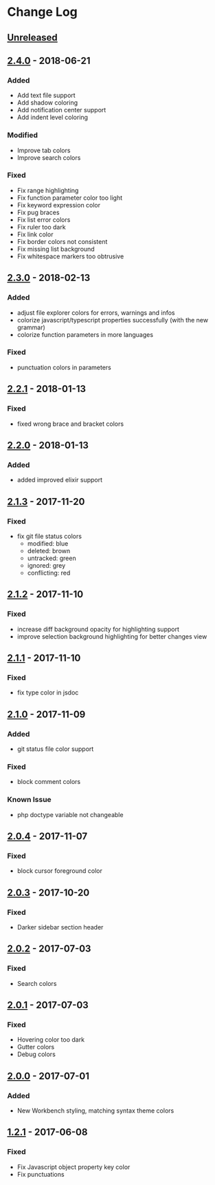 # Change Log

## [Unreleased]

## [2.4.0] - 2018-06-21
### Added
- Add text file support
- Add shadow coloring
- Add notification center support
- Add indent level coloring
 
### Modified
- Improve tab colors
- Improve search colors

### Fixed
- Fix range highlighting
- Fix function parameter color too light
- Fix keyword expression color
- Fix pug braces
- Fix list error colors
- Fix ruler too dark
- Fix link color
- Fix border colors not consistent
- Fix missing list background
- Fix whitespace markers too obtrusive

## [2.3.0] - 2018-02-13
### Added
- adjust file explorer colors for errors, warnings and infos
- colorize javascript/typescript properties successfully (with the new grammar)
- colorize function parameters in more languages

### Fixed
- punctuation colors in parameters

## [2.2.1] - 2018-01-13
### Fixed
- fixed wrong brace and bracket colors

## [2.2.0] - 2018-01-13
### Added
- added improved elixir support

## [2.1.3] - 2017-11-20
### Fixed
- fix git file status colors
  + modified: blue
  + deleted: brown
  + untracked: green
  + ignored: grey
  + conflicting: red

## [2.1.2] - 2017-11-10
### Fixed
- increase diff background opacity for highlighting support
- improve selection background highlighting for better changes view

## [2.1.1] - 2017-11-10
### Fixed
- fix type color in jsdoc

## [2.1.0] - 2017-11-09
### Added
- git status file color support

### Fixed
- block comment colors

### Known Issue
- php doctype variable not changeable

## [2.0.4] - 2017-11-07
### Fixed
- block cursor foreground color

## [2.0.3] - 2017-10-20
### Fixed
- Darker sidebar section header

## [2.0.2] - 2017-07-03
### Fixed
- Search colors

## [2.0.1] - 2017-07-03
### Fixed
- Hovering color too dark
- Gutter colors
- Debug colors

## [2.0.0] - 2017-07-01
### Added
- New Workbench styling, matching syntax theme colors

## [1.2.1] - 2017-06-08
### Fixed
- Fix Javascript object property key color
- Fix punctuations

[Unreleased]: https://github.com/uloco/theme-bluloco-light/compare/v2.4.0...HEAD
[1.2.1]: https://github.com/uloco/theme-bluloco-light/compare/v1.2.0...v1.2.1
[2.0.0]: https://github.com/uloco/theme-bluloco-light/compare/v1.2.1...v2.0.0
[2.0.1]: https://github.com/uloco/theme-bluloco-light/compare/v2.0.0...v2.0.1
[2.0.2]: https://github.com/uloco/theme-bluloco-light/compare/v2.0.1...v2.0.2
[2.0.3]: https://github.com/uloco/theme-bluloco-light/compare/v2.0.2...v2.0.3
[2.0.4]: https://github.com/uloco/theme-bluloco-light/compare/v2.0.3...v2.0.4
[2.1.0]: https://github.com/uloco/theme-bluloco-light/compare/v2.0.4...v2.1.0
[2.1.1]: https://github.com/uloco/theme-bluloco-light/compare/v2.1.0...v2.1.1
[2.1.2]: https://github.com/uloco/theme-bluloco-light/compare/v2.1.1...v2.1.2
[2.1.3]: https://github.com/uloco/theme-bluloco-light/compare/v2.1.2...v2.1.3
[2.2.0]: https://github.com/uloco/theme-bluloco-light/compare/v2.1.3...v2.2.1
[2.2.1]: https://github.com/uloco/theme-bluloco-light/compare/v2.2.0...v2.2.1
[2.3.0]: https://github.com/uloco/theme-bluloco-light/compare/v2.2.1...v2.3.0
[2.4.0]: https://github.com/uloco/theme-bluloco-light/compare/v2.3.0...v2.4.0

